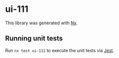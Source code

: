 # ui-111

This library was generated with [Nx](https://nx.dev).

## Running unit tests

Run `nx test ui-111` to execute the unit tests via [Jest](https://jestjs.io).
